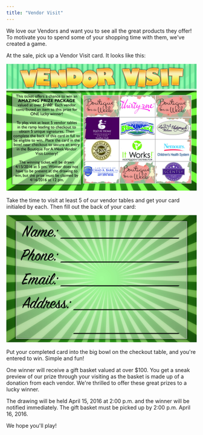 ```yaml
---
title: "Vendor Visit"
---
```


We love our Vendors and want you to see all the great products they offer! To motivate you to spend some of your shopping time with them, we've created a game.

At the sale, pick up a Vendor Visit card. It looks like this:

![](/img/blog/VendorLottery.png)

Take the time to visit at least 5 of our vendor tables and get your card initialed by each. Then fill out the back of your card:

![](/img/blog/VendorLottery_back_web.jpg)

Put your completed card into the big bowl on the checkout table, and you're entered to win. Simple and fun!

One winner will receive a gift basket valued at over $100. You get a sneak preview of our prize through your visiting as the basket is made up of a donation from each vendor. We're thrilled to offer these great prizes to a lucky winner.

The drawing will be held April 15, 2016 at 2:00 p.m. and the winner will be notified immediately. The gift basket must be picked up by 2:00 p.m. April 16, 2016.

We hope you'll play!
